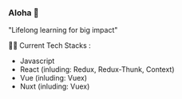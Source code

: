 ### Aloha 👋

"Lifelong learning for big impact"


👨‍💻 Current Tech Stacks :
- Javascript
- React (inluding: Redux, Redux-Thunk, Context)
- Vue (inluding: Vuex)
- Nuxt (inluding: Vuex)

